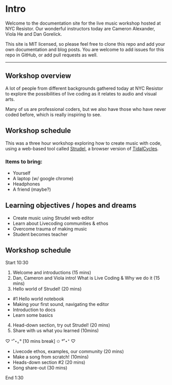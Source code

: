 # Intro
Welcome to the documentation site for the live music workshop hosted at NYC Resistor. Our wonderful instructors today are Cameron Alexander, Viola He and Dan Gorelick.

This site is MIT licensed, so please feel free to clone this repo and add your own documentation and blog posts. You are welcome to add issues for this repo in GitHub, or add pull requests as well.

---

## Workshop overview
A lot of people from different backgrounds gathered today at NYC Resistor to explore the possibilities of live coding as it relates to audio and visual arts. 

Many of us are professional coders, but we also have those who have never coded before, which is really inspiring to see.

## Workshop schedule
This was a three hour workshop exploring how to create music with code, using a web-based tool called [Strudel](https://strudel.cc/), a browser version of [TidalCycles](https://tidalcycles.org/).

### Items to bring: 
- Yourself
- A laptop (w/ google chrome)
- Headphones
- A friend (maybe?)

## Learning objectives / hopes and dreams 
- Create music using Strudel web editor
- Learn about Livecoding communities & ethos
- Overcome trauma of making music
- Student becomes teacher

## Workshop schedule
Start 10:30
1. Welcome and introductions (15 mins)
2. Dan, Cameron and Viola intro! What is Live Coding & Why we do it (15 mins)
3. Hello world of Strudel! (20 mins)
- #1 Hello world notebook
- Making your first sound, navigating the editor
- Introduction to docs
- Learn some basics 
4. Head-down section, try out Strudel! (20 mins)
5. Share with us what you learned (10mins)

♡ ⁺˚⋆｡°  [10 mins break] ✩ °˚⋆⁺ ♡

- Livecode ethos, examples, our community (20 mins)
- Make a song from scratch! (10mins)
- Heads-down section #2 (20 mins)
- Song share-out (30 mins)

End 1:30